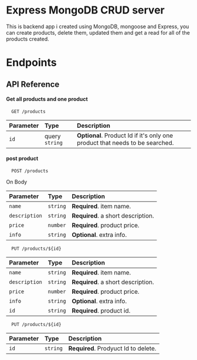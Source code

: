 # Express MongoDB CRUD server

This is backend app i created using MongoDB, mongoose and Express, you can create products, delete them, updated them and get a read for all of the products created.

# Endpoints






## API Reference

#### Get all products and one product

```http
  GET /products
```

| Parameter | Type     | Description                |
| :-------- | :------- | :------------------------- |
| `id` | query `string` | **Optional**. Product Id if it's only one product that needs to be searched. |

#### post product

```http
  POST /products
```
On Body

| Parameter | Type     | Description                       |
| :-------- | :------- | :-------------------------------- |
| `name`      | `string` | **Required**. item name. |
| `description`      | `string` | **Required**. a short description. |
| `price`      | `number` | **Required**. product price. |
| `info`      | `string` | **Optional**. extra info. |


```http
  PUT /products/${id}
```

| Parameter | Type     | Description                       |
| :-------- | :------- | :-------------------------------- |
| `name`      | `string` | **Required**. item name. |
| `description`      | `string` | **Required**. a short description. |
| `price`      | `number` | **Required**. product price. |
| `info`      | `string` | **Optional**. extra info. |
| `id`      | `string` | **Required**. product id. |

```http
  PUT /products/${id}
```
| Parameter | Type     | Description                |
| :-------- | :------- | :------------------------- |
| `id` | `string` | **Required**. Prodyuct Id to delete. |

